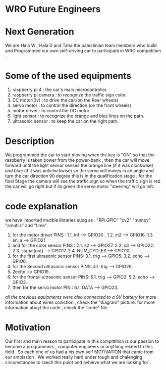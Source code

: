 # WRO Future Engineers  
# Next Generation
We are Hala W , Hala D and Taha the palestinian team members who build and Programmed our own self-driving car to participate in WRO competition .

# Some of the used equipments 
1. raspberry pi 4 : the car's main microcontroller.
2. raspberry pi camera : to recognize the traffic sign color.
3. DC motor(3v) : to drive the car.(on the Rear wheels)
4. servo motor : to control the direction.(on the front wheels)
5. motor driver : to control the DC motor.
6. light sensor : to recognize the orange and blue lines on the path.
7. ultrasonic sensor : to keep the car on the right path.

# Description
We programmed the car to start moving when the key is "ON" so that the raspberry is taken power from the power-bank , then the car will move forward until the light sensor senses the orange line (if it was clockwise) and blue (if it was anticlockwise) so the servo will moves in an angle and turn the car direction 90 degree
this is in the qualification stage .
for the final Stage the camera will see the traffic sign so when the traffic sign is red the car will go right but if its green the servo motor "steering" will go left.

# code explanation 
we have imported mutible libraries sucg as : "RPi.GPIO" "cv2" "numpy" "amutils" and "time".
1. for the motor driver PINS : 
1.1. in1 --> GPIO20 .
1.2. in2 --> GPIO16.
1.3. en_a --> GPIO21.
2. and for the color sensor PINS : 
2.1. s2 --> GPIO27.
2.2. s3 --> GPIO22.
2.3. signal(out) --> GPIO17.
2.4. NUM_CYCLES --> GPIO10.
3. for the first ultrasonic sensor PINS:
3.1. trig --> GPIO5.
3.2. echo --> GPIO6.
4. for the Second ultrasonic sensor PINS:
4.1. trig --> GPIO26.
4. 2echo --> GPIO19.
5. for the frontal ultrasonic sensor PINS:
5.1. trig --> GPIO2.
5.2. echo --> GPIO3.
6. then for the servo motor PIN :
6.1. DATA --> GPIO23.

*all the previous equipments were also connected to a 9V battery*
for more information about wires coniction , check the "diagram" picture.
for more information aboyt the code , check the "code" file.

# Motivation
Our first and main reason to participate in this compittition is our passion to become a programmers , computer engineers or anything related to this field .
So each one of us had a his own self MOTIVATION that came from our ampission .
We worked really hard under tough and chalenging circumstances to raech this point and avhieve what we are looking for .
